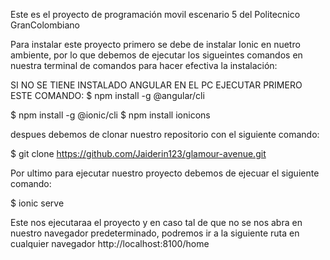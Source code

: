 Este es el proyecto de programación movil escenario 5 del Politecnico GranColombiano

Para instalar este proyecto primero se debe de instalar Ionic en nuetro ambiente, por lo que debemos de ejecutar los sigueintes comandos en nuestra terminal de comandos para hacer efectiva la instalación:

SI NO SE TIENE INSTALADO ANGULAR EN EL PC EJECUTAR PRIMERO ESTE COMANDO:
$ npm install -g @angular/cli

$ npm install -g @ionic/cli
$ npm install ionicons


despues debemos de clonar nuestro repositorio con el siguiente comando:

$ git clone https://github.com/Jaiderin123/glamour-avenue.git

Por ultimo para ejecutar nuestro proyecto debemos de ejecuar el siguiente comando:

$ ionic serve

Este nos ejecutaraa el proyecto y en caso tal de que no se nos abra en nuestro navegador predeterminado, podremos ir a la siguiente ruta en cualquier navegador http://localhost:8100/home